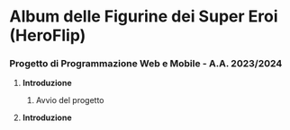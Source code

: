# Album delle Figurine dei Super Eroi (HeroFlip)

### Progetto di Programmazione Web e Mobile - A.A. 2023/2024

1. **Introduzione**
   
   1. Avvio del progetto











1. **Introduzione**






